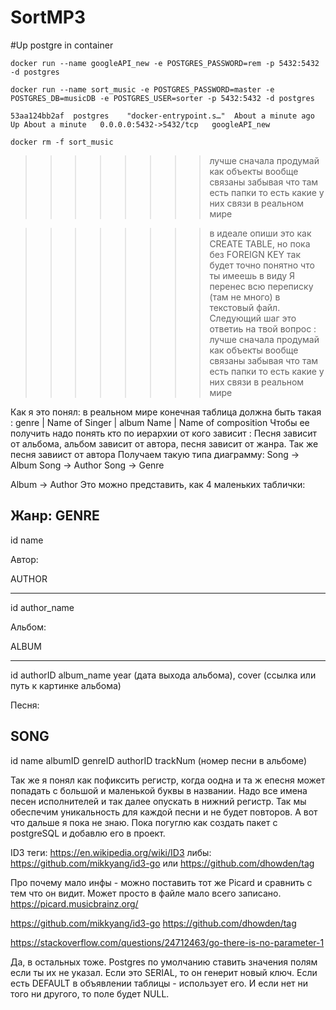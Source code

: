# SortMP3

#Up postgre in container
```
docker run --name googleAPI_new -e POSTGRES_PASSWORD=rem -p 5432:5432 -d postgres

docker run --name sort_music -e POSTGRES_PASSWORD=master -e POSTGRES_DB=musicDB -e POSTGRES_USER=sorter -p 5432:5432 -d postgres

53aa124bb2af  postgres    "docker-entrypoint.s…"  About a minute ago   Up About a minute   0.0.0.0:5432->5432/tcp   googleAPI_new

docker rm -f sort_music

```


 >>>>>>>> лучше сначала продумай как объекты вообще связаны забывая что там есть папки
>>>>>>>> то есть какие у них связи в реальном мире

>>>>>>>>в идеале опиши это как CREATE TABLE, но пока без FOREIGN KEY
>>>>>>>>так будет точно понятно что ты имеешь в виду
Я перенес всю переписку (там не много) в текстовый файл.
Следующий шаг  это ответиь на твой вопрос :
 >>>>>>>> лучше сначала продумай как объекты вообще связаны забывая что там есть папки
>>>>>>>> то есть какие у них связи в реальном мире

Как я это понял: в реальном мире конечная таблица должна быть такая :
 genre | Name of Singer | album Name | Name of composition
Чтобы ее получить надо понять кто по иерархии от кого зависит :
Песня зависит от альбома,
альбом зависит от автора,  песня зависит от жанра.
Так же песня завиист от автора
Получаем такую типа диаграмму:
Song -> Album
Song -> Author 
Song -> Genre

Album -> Author
Это можно представить, как 4 маленьких таблички:

Жанр:
GENRE
------------------ 
id
name


Автор:

AUTHOR
_______________
id
author_name


Альбом:
 
ALBUM
_______________
id
authorID
album_name
year (дата выхода альбома), 
cover (ссылка или путь к картинке альбома)



Песня:
 
SONG
-------------------
id
name
albumID
genreID
authorID
trackNum (номер песни в альбоме)


Так же я понял как пофиксить регистр, когда оодна и та ж епесня может попадать с большой и маленькой буквы в названии.
Надо все имена песен исполнителей и так далее опускать в нижний регистр. Так мы обеспечим уникальность для каждой песни и не будет повторов.
А вот что дальше я пока не знаю.
Пока погуглю как создать пакет с postgreSQL и добавлю его в проект.


ID3 теги: 
https://en.wikipedia.org/wiki/ID3
либы:
https://github.com/mikkyang/id3-go
или
https://github.com/dhowden/tag


Про почему мало инфы - можно поставить тот же Picard и сравнить с тем что он видит. 
Может просто в файле мало всего записано.
https://picard.musicbrainz.org/

https://github.com/mikkyang/id3-go
https://github.com/dhowden/tag


https://stackoverflow.com/questions/24712463/go-there-is-no-parameter-1


Да, в остальных тоже. Postgres по умолчанию ставить значения полям если ты их не 
указал. Если это SERIAL, то он генерит новый ключ. Если есть DEFAULT в 
объявлении таблицы - использует его. И если нет ни того ни другого, 
то поле будет NULL.
